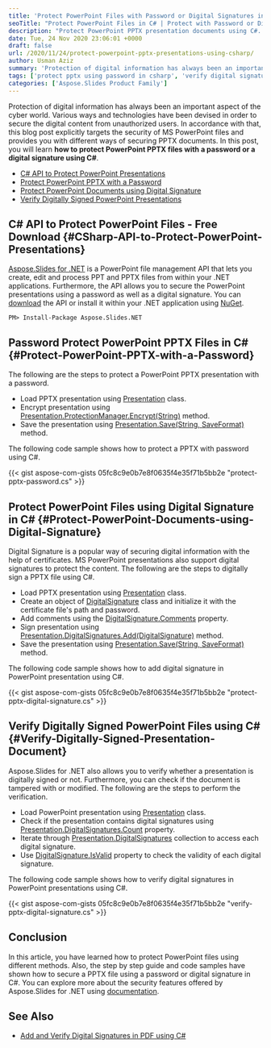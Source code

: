 ```yaml
---
title: 'Protect PowerPoint Files with Password or Digital Signatures in C#'
seoTitle: "Protect PowerPoint Files in C# | Protect with Password or Digital Signature"
description: "Protect PowerPoint PPTX presentation documents using C#. Protect PPTX presentations using a password or a digital signature programmatically using .NET API."
date: Tue, 24 Nov 2020 23:06:01 +0000
draft: false
url: /2020/11/24/protect-powerpoint-pptx-presentations-using-csharp/
author: Usman Aziz
summary: 'Protection of digital information has always been an important aspect in the cyber world. Various ways and technologies have been devised in order to secure digital content. In accordance with that, this blog post explicitly targets the security of MS PowerPoint presentations and provides you with different ways of securing PPTX documents. In this post, you will learn how to protect a PowerPoint PPTX with a password or a digital signature using C#.'
tags: ['protect pptx using password in csharp', 'verify digital signature in pptx in csharp']
categories: ['Aspose.Slides Product Family']
---
```


Protection of digital information has always been an important aspect of the cyber world. Various ways and technologies have been devised in order to secure the digital content from unauthorized users. In accordance with that, this blog post explicitly targets the security of MS PowerPoint files and provides you with different ways of securing PPTX documents. In this post, you will learn **how to protect PowerPoint PPTX files with a password or a digital signature using C#**.

*   [C# API to Protect PowerPoint Presentations][1]
*   [Protect PowerPoint PPTX with a Password][2]
*   [Protect PowerPoint Documents using Digital Signature][3]
*   [Verify Digitally Signed PowerPoint Presentations][4]

## C# API to Protect PowerPoint Files - Free Download {#CSharp-API-to-Protect-PowerPoint-Presentations}

[Aspose.Slides for .NET][5] is a PowerPoint file management API that lets you create, edit and process PPT and PPTX files from within your .NET applications. Furthermore, the API allows you to secure the PowerPoint presentations using a password as well as a digital signature. You can [download][6] the API or install it within your .NET application using [NuGet][7].

```
PM> Install-Package Aspose.Slides.NET
```

## Password Protect PowerPoint PPTX Files in C# {#Protect-PowerPoint-PPTX-with-a-Password}

The following are the steps to protect a PowerPoint PPTX presentation with a password.

*   Load PPTX presentation using [Presentation][8] class.
*   Encrypt presentation using [Presentation.ProtectionManager.Encrypt(String)][9] method.
*   Save the presentation using [Presentation.Save(String, SaveFormat)][10] method.

The following code sample shows how to protect a PPTX with password using C#.

{{< gist aspose-com-gists 05fc8c9e0b7e8f0635f4e35f71b5bb2e "protect-pptx-password.cs" >}}

## Protect PowerPoint Files using Digital Signature in C# {#Protect-PowerPoint-Documents-using-Digital-Signature}

Digital Signature is a popular way of securing digital information with the help of certificates. MS PowerPoint presentations also support digital signatures to protect the content. The following are the steps to digitally sign a PPTX file using C#.

*   Load PPTX presentation using [Presentation][11] class.
*   Create an object of [DigitalSignature][12] class and initialize it with the certificate file's path and password.
*   Add comments using the [DigitalSignature.Comments][13] property.
*   Sign presentation using [Presentation.DigitalSignatures.Add(DigitalSignature)][14] method.
*   Save the presentation using [Presentation.Save(String, SaveFormat)][15] method.

The following code sample shows how to add digital signature in PowerPoint presentation using C#.

{{< gist aspose-com-gists 05fc8c9e0b7e8f0635f4e35f71b5bb2e "protect-pptx-digital-signature.cs" >}}

## Verify Digitally Signed PowerPoint Files using C# {#Verify-Digitally-Signed-Presentation-Document}

Aspose.Slides for .NET also allows you to verify whether a presentation is digitally signed or not. Furthermore, you can check if the document is tampered with or modified. The following are the steps to perform the verification.

*   Load PowerPoint presentation using [Presentation][16] class.
*   Check if the presentation contains digital signatures using [Presentation.DigitalSignatures.Count][17] property.
*   Iterate through [Presentation.DigitalSignatures][18] collection to access each digital signature.
*   Use [DigitalSignature.IsValid][19] property to check the validity of each digital signature.

The following code sample shows how to verify digital signatures in PowerPoint presentations using C#.

{{< gist aspose-com-gists 05fc8c9e0b7e8f0635f4e35f71b5bb2e "verify-pptx-digital-signature.cs" >}}

## Conclusion

In this article, you have learned how to protect PowerPoint files using different methods. Also, the step by step guide and code samples have shown how to secure a PPTX file using a password or digital signature in C#. You can explore more about the security features offered by Aspose.Slides for .NET using [documentation][20].

## See Also

*   [Add and Verify Digital Signatures in PDF using C#][21]




[1]: #CSharp-API-to-Protect-PowerPoint-Presentations
[2]: #Protect-PowerPoint-PPTX-with-a-Password
[3]: #Protect-PowerPoint-Documents-using-Digital-Signature
[4]: #Verify-Digitally-Signed-Presentation-Document
[5]: https://products.aspose.com/slides/net
[6]: https://downloads.aspose.com/slides/net
[7]: https://www.nuget.org/packages/Aspose.Slides.Net
[8]: https://apireference.aspose.com/slides/net/aspose.slides/presentation
[9]: https://apireference.aspose.com/slides/net/aspose.slides/iprotectionmanager/methods/encrypt
[10]: https://apireference.aspose.com/slides/net/aspose.slides.presentation/save/methods/4
[11]: https://apireference.aspose.com/slides/net/aspose.slides/presentation
[12]: https://apireference.aspose.com/slides/net/aspose.slides/digitalsignature
[13]: https://apireference.aspose.com/slides/net/aspose.slides/digitalsignature/properties/comments
[14]: https://apireference.aspose.com/slides/net/aspose.slides/idigitalsignaturecollection/methods/add
[15]: https://apireference.aspose.com/slides/net/aspose.slides.presentation/save/methods/4
[16]: https://apireference.aspose.com/slides/net/aspose.slides/presentation
[17]: https://docs.microsoft.com/dotnet/api/system.collections.icollection.count#System_Collections_ICollection_Count
[18]: https://apireference.aspose.com/slides/net/aspose.slides/presentation/properties/digitalsignatures
[19]: https://apireference.aspose.com/slides/net/aspose.slides/digitalsignature/properties/isvalid
[20]: https://docs.aspose.com/slides/net/presentation-security/
[21]: https://blog.aspose.com/2020/02/25/digitally-sign-pdf-documents-verify-digital-signatures-in-csharp-net





